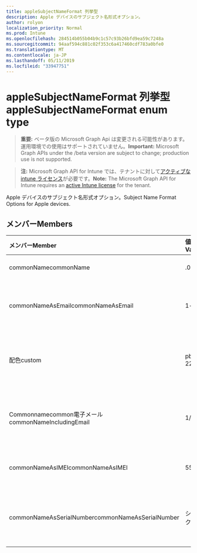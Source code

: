 ```yaml
---
title: appleSubjectNameFormat 列挙型
description: Apple デバイスのサブジェクト名形式オプション。
author: rolyon
localization_priority: Normal
ms.prod: Intune
ms.openlocfilehash: 284514b055b04b9c1c57c93b26bfd9ea59c7248a
ms.sourcegitcommit: 94aaf594c881c02f353c6a417460cdf783a0bfe0
ms.translationtype: MT
ms.contentlocale: ja-JP
ms.lasthandoff: 05/11/2019
ms.locfileid: "33947751"
---
```

# <a name="applesubjectnameformat-enum-type"></a><span data-ttu-id="05056-103">appleSubjectNameFormat 列挙型</span><span class="sxs-lookup"><span data-stu-id="05056-103">appleSubjectNameFormat enum type</span></span>

> <span data-ttu-id="05056-104">**重要:** ベータ版の Microsoft Graph Api は変更される可能性があります。運用環境での使用はサポートされていません。</span><span class="sxs-lookup"><span data-stu-id="05056-104">**Important:** Microsoft Graph APIs under the /beta version are subject to change; production use is not supported.</span></span>

> <span data-ttu-id="05056-105">**注:** Microsoft Graph API for Intune では、テナントに対して[アクティブな intune ライセンス](https://go.microsoft.com/fwlink/?linkid=839381)が必要です。</span><span class="sxs-lookup"><span data-stu-id="05056-105">**Note:** The Microsoft Graph API for Intune requires an [active Intune license](https://go.microsoft.com/fwlink/?linkid=839381) for the tenant.</span></span>

<span data-ttu-id="05056-106">Apple デバイスのサブジェクト名形式オプション。</span><span class="sxs-lookup"><span data-stu-id="05056-106">Subject Name Format Options for Apple devices.</span></span>

## <a name="members"></a><span data-ttu-id="05056-107">メンバー</span><span class="sxs-lookup"><span data-stu-id="05056-107">Members</span></span>
|<span data-ttu-id="05056-108">メンバー</span><span class="sxs-lookup"><span data-stu-id="05056-108">Member</span></span>|<span data-ttu-id="05056-109">値</span><span class="sxs-lookup"><span data-stu-id="05056-109">Value</span></span>|<span data-ttu-id="05056-110">説明</span><span class="sxs-lookup"><span data-stu-id="05056-110">Description</span></span>|
|:---|:---|:---|
|<span data-ttu-id="05056-111">commonName</span><span class="sxs-lookup"><span data-stu-id="05056-111">commonName</span></span>|<span data-ttu-id="05056-112">.0</span><span class="sxs-lookup"><span data-stu-id="05056-112">0</span></span>|<span data-ttu-id="05056-113">共通名。</span><span class="sxs-lookup"><span data-stu-id="05056-113">Common name.</span></span>|
|<span data-ttu-id="05056-114">commonNameAsEmail</span><span class="sxs-lookup"><span data-stu-id="05056-114">commonNameAsEmail</span></span>|<span data-ttu-id="05056-115">1-d</span><span class="sxs-lookup"><span data-stu-id="05056-115">1</span></span>|<span data-ttu-id="05056-116">電子メールとしての共通名。</span><span class="sxs-lookup"><span data-stu-id="05056-116">Common name as email.</span></span>|
|<span data-ttu-id="05056-117">配色</span><span class="sxs-lookup"><span data-stu-id="05056-117">custom</span></span>|<span data-ttu-id="05056-118">pbm-2</span><span class="sxs-lookup"><span data-stu-id="05056-118">2</span></span>|<span data-ttu-id="05056-119">カスタムサブジェクト名の形式。</span><span class="sxs-lookup"><span data-stu-id="05056-119">Custom subject name format.</span></span>|
|<span data-ttu-id="05056-120">Commonnamecommon電子メール</span><span class="sxs-lookup"><span data-stu-id="05056-120">commonNameIncludingEmail</span></span>|<span data-ttu-id="05056-121">1/3</span><span class="sxs-lookup"><span data-stu-id="05056-121">3</span></span>|<span data-ttu-id="05056-122">電子メールを含む共通名。</span><span class="sxs-lookup"><span data-stu-id="05056-122">Common Name Including Email.</span></span>|
|<span data-ttu-id="05056-123">commonNameAsIMEI</span><span class="sxs-lookup"><span data-stu-id="05056-123">commonNameAsIMEI</span></span>|<span data-ttu-id="05056-124">5</span><span class="sxs-lookup"><span data-stu-id="05056-124">5</span></span>|<span data-ttu-id="05056-125">IMEI としての共通名。</span><span class="sxs-lookup"><span data-stu-id="05056-125">Common Name As IMEI.</span></span>|
|<span data-ttu-id="05056-126">commonNameAsSerialNumber</span><span class="sxs-lookup"><span data-stu-id="05056-126">commonNameAsSerialNumber</span></span>|<span data-ttu-id="05056-127">シックス</span><span class="sxs-lookup"><span data-stu-id="05056-127">6</span></span>|<span data-ttu-id="05056-128">シリアル番号としての共通名。</span><span class="sxs-lookup"><span data-stu-id="05056-128">Common Name As Serial Number.</span></span>|




